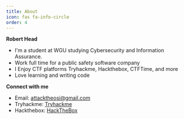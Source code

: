 ```yaml
---
title: About
icon: fas fa-info-circle
order: 4
---
```


**Robert Head**
- I'm a student at WGU studying Cybersecurity and Information Assurance.
- Work full time for a public safety software company
- I Enjoy CTF platforms Tryhackme, Hackthebox, CTFTime, and more 
- Love learning and writing code

**Connect with me**
- Email: [attacktheosi@gmail.com](mailto:attacktheosi@gmail.com)
- Tryhackme: [Tryhackme](https://tryhackme.com/p/attacktheosi)
- Hackthebox: [HackTheBox](https://app.hackthebox.com/profile/203937)

